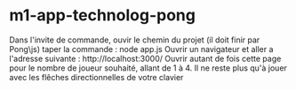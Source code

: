 # m1-app-technolog-pong
Dans l'invite de commande, ouvir le chemin du projet (il doit finir par Pong\js)
taper la commande : node app.js
Ouvrir un navigateur et aller a l'adresse suivante : http://localhost:3000/ 
Ouvrir autant de fois cette page pour le nombre de joueur souhaité, allant de 1 à 4. 
Il ne reste plus qu'à jouer avec les flêches directionnelles de votre clavier 
